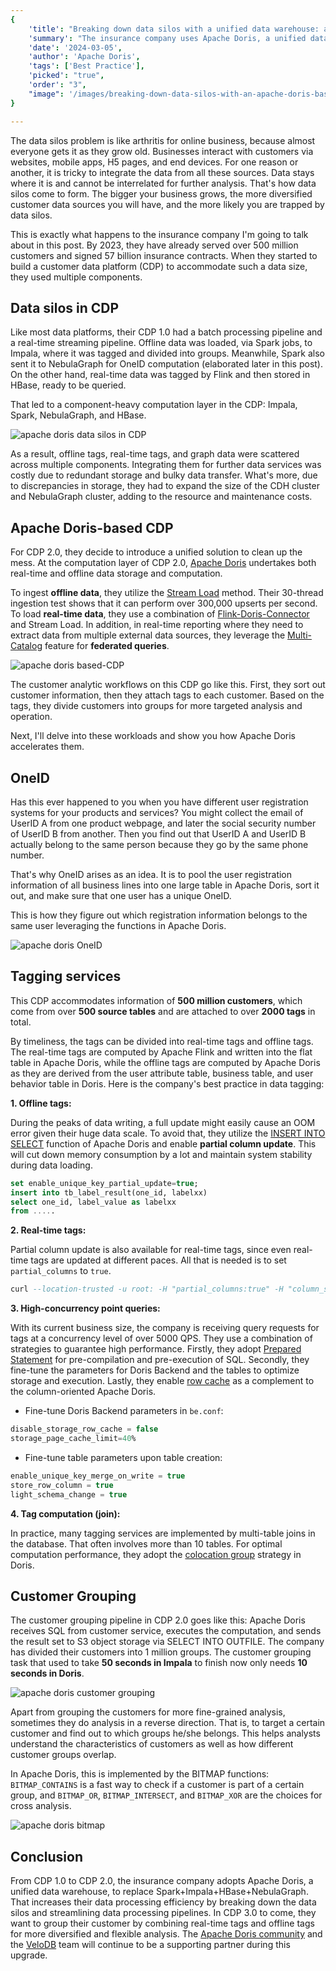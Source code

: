 ```yaml
---
{
    'title': "Breaking down data silos with a unified data warehouse: an Apache Doris-based CDP",
    'summary': "The insurance company uses Apache Doris, a unified data warehouse, in replacement of Spark + Impala + HBase + NebulaGraph, in their Customer Data Platform for 4 times faster customer grouping.",
    'date': '2024-03-05',
    'author': 'Apache Doris',
    'tags': ['Best Practice'],
    'picked': "true",
    'order': "3",
    "image": '/images/breaking-down-data-silos-with-an-apache-doris-based-cdp.png'
}

---
```


<!-- 
Licensed to the Apache Software Foundation (ASF) under one
or more contributor license agreements.  See the NOTICE file
distributed with this work for additional information
regarding copyright ownership.  The ASF licenses this file
to you under the Apache License, Version 2.0 (the
"License"); you may not use this file except in compliance
with the License.  You may obtain a copy of the License at

  http://www.apache.org/licenses/LICENSE-2.0

Unless required by applicable law or agreed to in writing,
software distributed under the License is distributed on an
"AS IS" BASIS, WITHOUT WARRANTIES OR CONDITIONS OF ANY
KIND, either express or implied.  See the License for the
specific language governing permissions and limitations
under the License.
-->

The data silos problem is like arthritis for online business, because almost everyone gets it as they grow old. Businesses interact with customers via websites, mobile apps, H5 pages, and end devices. For one reason or another, it is tricky to integrate the data from all these sources. Data stays where it is and cannot be interrelated for further analysis. That's how data silos come to form. The bigger your business grows, the more diversified customer data sources you will have, and the more likely you are trapped by data silos. 

This is exactly what happens to the insurance company I'm going to talk about in this post. By 2023, they have already served over 500 million customers and signed 57 billion insurance contracts. When they started to build a customer data platform (CDP) to accommodate such a data size, they used multiple components. 

## Data silos in CDP

Like most data platforms, their CDP 1.0 had a batch processing pipeline and a real-time streaming pipeline. Offline data was loaded, via Spark jobs, to Impala, where it was tagged and divided into groups. Meanwhile, Spark also sent it to NebulaGraph for OneID computation (elaborated later in this post). On the other hand, real-time data was tagged by Flink and then stored in HBase, ready to be queried.

That led to a component-heavy computation layer in the CDP: Impala, Spark, NebulaGraph, and HBase.

![apache doris data silos in CDP](../static/images/apache-doris-data-silos-in-CDP.png)

As a result, offline tags, real-time tags, and graph data were scattered across multiple components. Integrating them for further data services was costly due to redundant storage and bulky data transfer. What's more, due to discrepancies in storage, they had to expand the size of the CDH cluster and NebulaGraph cluster, adding to the resource and maintenance costs.

## Apache Doris-based CDP

For CDP 2.0, they decide to introduce a unified solution to clean up the mess. At the computation layer of CDP 2.0, [Apache Doris](https://doris.apache.org) undertakes both real-time and offline data storage and computation. 

To ingest **offline data**, they utilize the [Stream Load](https://doris.apache.org/docs/data-operate/import/import-way/stream-load-manual) method. Their 30-thread ingestion test shows that it can perform over 300,000 upserts per second. To load **real-time data**, they use a combination of [Flink-Doris-Connector](https://doris.apache.org/docs/ecosystem/flink-doris-connector) and Stream Load. In addition, in real-time reporting where they need to extract data from multiple external data sources, they leverage the [Multi-Catalog](https://doris.apache.org/docs/lakehouse/multi-catalog/) feature for **federated queries**. 

![apache doris based-CDP](../static/images/apache-doris-based-CDP.png)

The customer analytic workflows on this CDP go like this. First, they sort out customer information, then they attach tags to each customer. Based on the tags, they divide customers into groups for more targeted analysis and operation. 

Next, I'll delve into these workloads and show you how Apache Doris accelerates them. 

## OneID

Has this ever happened to you when you have different user registration systems for your products and services? You might collect the email of UserID A from one product webpage, and later the social security number of UserID B from another. Then you find out that UserID A and UserID B actually belong to the same person because they go by the same phone number.

That's why OneID arises as an idea. It is to pool the user registration information of all business lines into one large table in Apache Doris, sort it out, and make sure that one user has a unique OneID. 

This is how they figure out which registration information belongs to the same user leveraging the functions in Apache Doris.

![apache doris OneID](../static/images/apache-doris-OneID.png)

## Tagging services

This CDP accommodates information of **500 million customers**, which come from over **500 source tables** and are attached to over **2000 tags** in total.

By timeliness, the tags can be divided into real-time tags and offline tags. The real-time tags are computed by Apache Flink and written into the flat table in Apache Doris, while the offline tags are computed by Apache Doris as they are derived from the user attribute table, business table, and user behavior table in Doris. Here is the company's best practice in data tagging:  

**1. Offline tags:**

During the peaks of data writing, a full update might easily cause an OOM error given their huge data scale. To avoid that, they utilize the [INSERT INTO SELECT](https://doris.apache.org/docs/data-operate/import/import-way/insert-into-manual) function of Apache Doris and enable **partial column update**. This will cut down memory consumption by a lot and maintain system stability during data loading.

```SQL
set enable_unique_key_partial_update=true;
insert into tb_label_result(one_id, labelxx) 
select one_id, label_value as labelxx
from .....
```

**2. Real-time tags:**

Partial column update is also available for real-time tags, since even real-time tags are updated at different paces. All that is needed is to set `partial_columns` to `true`.

```SQL
curl --location-trusted -u root: -H "partial_columns:true" -H "column_separator:," -H "columns:id,balance,last_access_time" -T /tmp/test.csv http://127.0.0.1:48037/api/db1/user_profile/_stream_load
```

**3. High-concurrency point queries:**

With its current business size, the company is receiving query requests for tags at a concurrency level of over 5000 QPS. They use a combination of strategies to guarantee high performance. Firstly, they adopt [Prepared Statement](https://doris.apache.org/docs/query-acceleration/hight-concurrent-point-query#using-preparedstatement) for pre-compilation and pre-execution of SQL. Secondly, they fine-tune the parameters for Doris Backend and the tables to optimize storage and execution. Lastly, they enable [row cache](https://doris.apache.org/docs/query-acceleration/hight-concurrent-point-query#enable-row-cache) as a complement to the column-oriented Apache Doris.

- Fine-tune Doris Backend parameters in `be.conf`:

```SQL
disable_storage_row_cache = false                      
storage_page_cache_limit=40%
```

- Fine-tune table parameters upon table creation:

```SQL
enable_unique_key_merge_on_write = true
store_row_column = true
light_schema_change = true
```

**4. Tag computation (join):**

In practice, many tagging services are implemented by multi-table joins in the database. That often involves more than 10 tables. For optimal computation performance, they adopt the [colocation group](https://doris.apache.org/docs/query-acceleration/join-optimization/colocation-join) strategy in Doris.  


## Customer Grouping

The customer grouping pipeline in CDP 2.0 goes like this: Apache Doris receives SQL from customer service, executes the computation, and sends the result set to S3 object storage via SELECT INTO OUTFILE. The company has divided their customers into 1 million groups. The customer grouping task that used to take **50 seconds in Impala** to finish now only needs **10 seconds in Doris**. 

![apache doris customer grouping](../static/images/apache-doris-customer-grouping.png)

Apart from grouping the customers for more fine-grained analysis, sometimes they do analysis in a reverse direction. That is, to target a certain customer and find out to which groups he/she belongs. This helps analysts understand the characteristics of customers as well as how different customer groups overlap.

In Apache Doris, this is implemented by the BITMAP functions: `BITMAP_CONTAINS` is a fast way to check if a customer is part of a certain group, and `BITMAP_OR`, `BITMAP_INTERSECT`, and `BITMAP_XOR` are the choices for cross analysis.  

![apache doris bitmap](../static/images/apache-doris-bitmap.png)


## Conclusion

From CDP 1.0 to CDP 2.0, the insurance company adopts Apache Doris, a unified data warehouse, to replace Spark+Impala+HBase+NebulaGraph. That increases their data processing efficiency by breaking down the data silos and streamlining data processing pipelines. In CDP 3.0 to come, they want to group their customer by combining real-time tags and offline tags for more diversified and flexible analysis. The [Apache Doris community](https://join.slack.com/t/apachedoriscommunity/shared_invite/zt-1t3wfymur-0soNPATWQ~gbU8xutFOLog) and the [VeloDB](https://www.velodb.io) team will continue to be a supporting partner during this upgrade.  